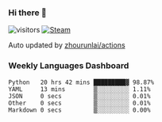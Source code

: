 ### Hi there 👋

![visitors](https://visitor-badge.glitch.me/badge?page_id=zhourunlai)
[![Steam](https://img.shields.io/badge/dynamic/json?label=Steam&query=%24.data.totalSubs&url=https%3A%2F%2Fapi.spencerwoo.com%2Fsubstats%2F%3Fsource%3DsteamGames%26queryKey%3D76561198285156854&suffix=%20Games&logo=steam&labelColor=134375&color=0b1a37&longCache=true)](http://steamcommunity.com/profiles/76561198285156854)

Auto updated by <a href="https://github.com/zhourunlai/zhourunlai/actions" target="_blank">zhourunlai/actions</a>

### Weekly Languages Dashboard

<!--PART:wakatime-->
```text
Python   20 hrs 42 mins █████████▓ 98.87%
YAML     13 mins        ▒░░░░░░░░░ 1.11%
JSON     0 secs         ▒░░░░░░░░░ 0.01%
Other    0 secs         ▒░░░░░░░░░ 0.01%
Markdown 0 secs         ▒░░░░░░░░░ 0.00%
```
<!--PART:wakatime-->
